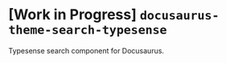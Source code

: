 # [Work in Progress] `docusaurus-theme-search-typesense`

Typesense search component for Docusaurus.

